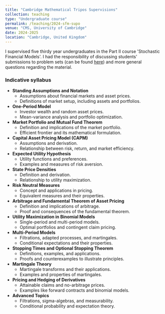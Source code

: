 ```yaml
---
title: "Cambridge Mathematical Tripos Supervisions"
collection: teaching
type: "Undergraduate course"
permalink: /teaching/2024-sfm-supo
venue: "CMS, University of Cambridge"
date: 2024-2025
location: "Cambridge, United Kingdom"
---
```


I supervised five thirdy year undergraduates in the Part II course 'Stochastic Financial Models'. I had the responsibility of discussing students' submissions to problem sets (can be found <a href = "https://www.dpmms.cam.ac.uk/study/II/FinancialModels/">here</a>) and more general questions regarding the material.
<h3>Indicative syllabus</h3>
 <ul>
    <li><strong>Standing Assumptions and Notation</strong>
        <ul>
            <li>Assumptions about financial markets and asset prices.</li>
            <li>Definitions of market setup, including assets and portfolios.</li>
        </ul>
    </li>
    <li><strong>One-Period Model</strong>
        <ul>
            <li>Investor wealth and random asset prices.</li>
            <li>Mean-variance analysis and portfolio optimization.</li>
        </ul>
    </li>
    <li><strong>Market Portfolio and Mutual Fund Theorem</strong>
        <ul>
            <li>Definition and implications of the market portfolio.</li>
            <li>Efficient frontier and its mathematical formulation.</li>
        </ul>
    </li>
    <li><strong>Capital Asset Pricing Model (CAPM)</strong>
        <ul>
            <li>Assumptions and derivation.</li>
            <li>Relationship between risk, return, and market efficiency.</li>
        </ul>
    </li>
    <li><strong>Expected Utility Hypothesis</strong>
        <ul>
            <li>Utility functions and preferences.</li>
            <li>Examples and measures of risk aversion.</li>
        </ul>
    </li>
    <li><strong>State Price Densities</strong>
        <ul>
            <li>Definition and derivation.</li>
            <li>Relationship to utility maximization.</li>
        </ul>
    </li>
    <li><strong>Risk Neutral Measures</strong>
        <ul>
            <li>Concept and applications in pricing.</li>
            <li>Equivalent measures and their properties.</li>
        </ul>
    </li>
    <li><strong>Arbitrage and Fundamental Theorem of Asset Pricing</strong>
        <ul>
            <li>Definition and implications of arbitrage.</li>
            <li>Proof and consequences of the fundamental theorem.</li>
        </ul>
    </li>
    <li><strong>Utility Maximization in Binomial Models</strong>
        <ul>
            <li>Single-period and multi-period models.</li>
            <li>Optimal portfolios and contingent claim pricing.</li>
        </ul>
    </li>
    <li><strong>Multi-Period Models</strong>
        <ul>
            <li>Filtrations, adapted processes, and martingales.</li>
            <li>Conditional expectations and their properties.</li>
        </ul>
    </li>
    <li><strong>Stopping Times and Optional Stopping Theorem</strong>
        <ul>
            <li>Definitions, examples, and applications.</li>
            <li>Proofs and counterexamples to illustrate principles.</li>
        </ul>
    </li>
    <li><strong>Martingale Theory</strong>
        <ul>
            <li>Martingale transforms and their applications.</li>
            <li>Examples and properties of martingales.</li>
        </ul>
    </li>
    <li><strong>Pricing and Hedging of Derivatives</strong>
        <ul>
            <li>Attainable claims and no-arbitrage prices.</li>
            <li>Examples like forward contracts and binomial models.</li>
        </ul>
    </li>
    <li><strong>Advanced Topics</strong>
        <ul>
            <li>Filtrations, sigma-algebras, and measurability.</li>
            <li>Conditional probability and expectation theory.</li>
        </ul>
    </li>
</ul>

